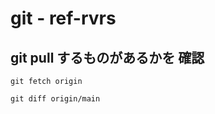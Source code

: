 
# git  -  ref-rvrs


## git pull するものがあるかを 確認


```
git fetch origin
```

```
git diff origin/main
```



